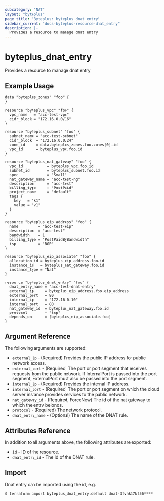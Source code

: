 ```yaml
---
subcategory: "NAT"
layout: "byteplus"
page_title: "Byteplus: byteplus_dnat_entry"
sidebar_current: "docs-byteplus-resource-dnat_entry"
description: |-
  Provides a resource to manage dnat entry
---
```

# byteplus_dnat_entry
Provides a resource to manage dnat entry
## Example Usage
```hcl
data "byteplus_zones" "foo" {
}

resource "byteplus_vpc" "foo" {
  vpc_name   = "acc-test-vpc"
  cidr_block = "172.16.0.0/16"
}

resource "byteplus_subnet" "foo" {
  subnet_name = "acc-test-subnet"
  cidr_block  = "172.16.0.0/24"
  zone_id     = data.byteplus_zones.foo.zones[0].id
  vpc_id      = byteplus_vpc.foo.id
}

resource "byteplus_nat_gateway" "foo" {
  vpc_id           = byteplus_vpc.foo.id
  subnet_id        = byteplus_subnet.foo.id
  spec             = "Small"
  nat_gateway_name = "acc-test-ng"
  description      = "acc-test"
  billing_type     = "PostPaid"
  project_name     = "default"
  tags {
    key   = "k1"
    value = "v1"
  }
}

resource "byteplus_eip_address" "foo" {
  name         = "acc-test-eip"
  description  = "acc-test"
  bandwidth    = 1
  billing_type = "PostPaidByBandwidth"
  isp          = "BGP"
}

resource "byteplus_eip_associate" "foo" {
  allocation_id = byteplus_eip_address.foo.id
  instance_id   = byteplus_nat_gateway.foo.id
  instance_type = "Nat"
}

resource "byteplus_dnat_entry" "foo" {
  dnat_entry_name = "acc-test-dnat-entry"
  external_ip     = byteplus_eip_address.foo.eip_address
  external_port   = 80
  internal_ip     = "172.16.0.10"
  internal_port   = 80
  nat_gateway_id  = byteplus_nat_gateway.foo.id
  protocol        = "tcp"
  depends_on      = [byteplus_eip_associate.foo]
}
```
## Argument Reference
The following arguments are supported:
* `external_ip` - (Required) Provides the public IP address for public network access.
* `external_port` - (Required) The port or port segment that receives requests from the public network. If InternalPort is passed into the port segment, ExternalPort must also be passed into the port segment.
* `internal_ip` - (Required) Provides the internal IP address.
* `internal_port` - (Required) The port or port segment on which the cloud server instance provides services to the public network.
* `nat_gateway_id` - (Required, ForceNew) The id of the nat gateway to which the entry belongs.
* `protocol` - (Required) The network protocol.
* `dnat_entry_name` - (Optional) The name of the DNAT rule.

## Attributes Reference
In addition to all arguments above, the following attributes are exported:
* `id` - ID of the resource.
* `dnat_entry_id` - The id of the DNAT rule.


## Import
Dnat entry can be imported using the id, e.g.
```
$ terraform import byteplus_dnat_entry.default dnat-3fvhk47kf56****
```

